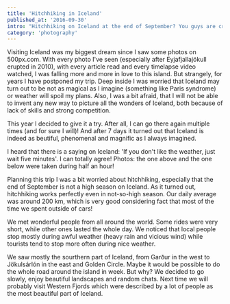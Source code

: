 ```yaml
---
title: 'Hitchhiking in Iceland'
published_at: '2016-09-30'
intro: "Hitchhiking on Iceland at the end of September? You guys are crazy! — Commented the first driver who gave us a lift. And yet, we did it – in 7 days with help of 28 wonderful drivers we traveled over 1150 km and we found that Iceland is as beautiful (and unpredictible at the same time) as it is described."
category: 'photography'
---
```


Visiting Iceland was my biggest dream since I saw some photos on 500px.com. With every photo I've seen (especially after Eyjafjallajökull erupted in 2010), with every article read and every timelapse video watched, I was falling more and more in love to this island. But strangely, for years I have postponed my trip. Deep inside I was worried that Iceland may turn out to be not as magical as I imagine (something like Paris syndrome) or weather will spoil my plans. Also, I was a bit afraid, that I will not be able to invent any new way to picture all the wonders of Iceland, both because of lack of skills and strong competition.

This year I decided to give it a try. After all, I can go there again multiple times (and for sure I will)! And after 7 days it turned out that Iceland is indeed as beutiful, phenomenal and magnific as I always imagined.

<photo-lazy src="https://lukaszrados.pl/upload/stories/islandia/39.jpg" padding-bottom="66.666"></photo-lazy>

<photo-lazy src="https://lukaszrados.pl/upload/stories/islandia/41.jpg" padding-bottom="66.666"></photo-lazy>

<photo-lazy src="https://lukaszrados.pl/upload/stories/islandia/42.jpg" padding-bottom="66.666"></photo-lazy>

<photo-lazy src="https://lukaszrados.pl/upload/stories/islandia/43.jpg" padding-bottom="66.666"></photo-lazy>

I heard that there is a saying on Iceland: 'If you don't like the weather, just wait five minutes'. I can totally agree! Photos: the one above and the one below were taken during half an hour!

<photo-lazy src="https://lukaszrados.pl/upload/stories/islandia/45.jpg" padding-bottom="66.666"></photo-lazy>

<photo-lazy src="https://lukaszrados.pl/upload/stories/islandia/46.jpg" padding-bottom="66.666"></photo-lazy>

<photo-lazy src="https://lukaszrados.pl/upload/stories/islandia/47.jpg" padding-bottom="66.666"></photo-lazy>

<photo-lazy src="https://lukaszrados.pl/upload/stories/islandia/48.jpg" padding-bottom="66.666"></photo-lazy>

<photo-lazy src="https://lukaszrados.pl/upload/stories/islandia/49.jpg" padding-bottom="66.666"></photo-lazy>

<photo-lazy src="https://lukaszrados.pl/upload/stories/islandia/50.jpg" padding-bottom="33.7"></photo-lazy>

<photo-lazy src="https://lukaszrados.pl/upload/stories/islandia/51.jpg" padding-bottom="66.666"></photo-lazy>

<photo-lazy src="https://lukaszrados.pl/upload/stories/islandia/52.jpg" padding-bottom="66.666"></photo-lazy>

Planning this trip I was a bit worried about hitchhiking, especially that the end of September is not a high season on Iceland. As it turned out, hitchhiking works perfectly even in not-so-high season. Our daily average was around 200 km, which is very good considering fact that most of the time we spent outside of cars!

<photo-lazy src="https://lukaszrados.pl/upload/stories/islandia/54.jpg" padding-bottom="66.666"></photo-lazy>

<photo-lazy src="https://lukaszrados.pl/upload/stories/islandia/55.jpg" padding-bottom="66.666"></photo-lazy>

<photo-lazy src="https://lukaszrados.pl/upload/stories/islandia/56.jpg" padding-bottom="66.666"></photo-lazy>

<photo-lazy src="https://lukaszrados.pl/upload/stories/islandia/57.jpg" padding-bottom="66.666"></photo-lazy>

<photo-lazy src="https://lukaszrados.pl/upload/stories/islandia/58.jpg" padding-bottom="66.666"></photo-lazy>

<photo-lazy src="https://lukaszrados.pl/upload/stories/islandia/59.jpg" padding-bottom="66.666"></photo-lazy>

<photo-lazy src="https://lukaszrados.pl/upload/stories/islandia/60.jpg" padding-bottom="66.666"></photo-lazy>

<photo-lazy src="https://lukaszrados.pl/upload/stories/islandia/61.jpg" padding-bottom="66.666"></photo-lazy>

<photo-lazy src="https://lukaszrados.pl/upload/stories/islandia/62.jpg" padding-bottom="66.666"></photo-lazy>

<photo-lazy src="https://lukaszrados.pl/upload/stories/islandia/63.jpg" padding-bottom="66.666"></photo-lazy>

<photo-lazy src="https://lukaszrados.pl/upload/stories/islandia/64.jpg" padding-bottom="66.666"></photo-lazy>

We met wonderful people from all around the world. Some rides were very short, while other ones lasted the whole day. We noticed that local people stop mostly during awful weather (heavy rain and vicious wind) while tourists tend to stop more often during nice weather.

<photo-lazy src="https://lukaszrados.pl/upload/stories/islandia/66.jpg" padding-bottom="66.666"></photo-lazy>

<photo-lazy src="https://lukaszrados.pl/upload/stories/islandia/67.jpg" padding-bottom="66.666"></photo-lazy>

<photo-lazy src="https://lukaszrados.pl/upload/stories/islandia/68.jpg" padding-bottom="66.666"></photo-lazy>

<photo-lazy src="https://lukaszrados.pl/upload/stories/islandia/69.jpg" padding-bottom="66.666"></photo-lazy>

<photo-lazy src="https://lukaszrados.pl/upload/stories/islandia/70.jpg" padding-bottom="66.666"></photo-lazy>

<photo-lazy src="https://lukaszrados.pl/upload/stories/islandia/71.jpg" padding-bottom="66.666"></photo-lazy>

<photo-lazy src="https://lukaszrados.pl/upload/stories/islandia/72.jpg" padding-bottom="66.666"></photo-lazy>

<photo-lazy src="https://lukaszrados.pl/upload/stories/islandia/73.jpg" padding-bottom="66.666"></photo-lazy>

We saw mostly the sourthern part of Iceland, from Garður in the west to Jökulsárlón in the east and Golden Circle. Maybe it would be possible to do the whole road around the island in week. But why? We decided to go slowly, enjoy beautiful landscapes and random chats. Next time we will probably visit Western Fjords which were described by a lot of people as the most beautiful part of Iceland.

<photo-lazy src="https://lukaszrados.pl/upload/stories/islandia/76.jpg" padding-bottom="150"></photo-lazy>

<photo-lazy src="https://lukaszrados.pl/upload/stories/islandia/77.jpg" padding-bottom="150"></photo-lazy>

